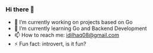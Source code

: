 ### Hi there 👋

- 🔭 I’m currently working on projects based on Go
- 🌱 I’m currently learning Go and Backend Development
- 📫 How to reach me: idilhaq08@gmail.com
- ⚡ Fun fact: introvert, is it fun?
